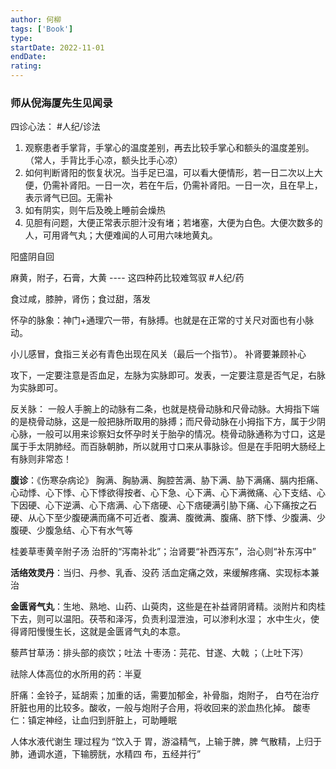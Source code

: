 ```yaml
---
author: 何柳
tags: ['Book']
type: 
startDate: 2022-11-01
endDate:
rating: 
---
```


### 师从倪海厦先生见闻录

四诊心法： #人纪/诊法  
1. 观察患者手掌背，手掌心的温度差别，再去比较手掌心和额头的温度差别。（常人，手背比手心凉，额头比手心凉）
2. 如何判断肾阳的恢复状况。当手足已温，可以看大便情形，若一日二次以上大便，仍需补肾阳。一日一次，若在午后，仍需补肾阳。一日一次，且在早上，表示肾气已回。无需补
3. 如有阴实，则午后及晚上睡前会燥热
4. 见胆有问题，大便正常表示胆汁没有堵；若堵塞，大便为白色。大便次数多的人，可用肾气丸；大便难闻的人可用六味地黄丸。

阳盛阴自回


麻黄，附子，石膏，大黄 ---- 这四种药比较难驾驭 #人纪/药


食过咸，膝肿，肾伤；食过甜，落发


怀孕的脉象：神门+通理穴一带，有脉搏。也就是在正常的寸关尺对面也有小脉动。

小儿感冒，食指三关必有青色出现在风关（最后一个指节）。
补肾要兼顾补心

攻下，一定要注意是否血足，左脉为实脉即可。发表，一定要注意是否气足，右脉为实脉即可。


反关脉：
一般人手腕上的动脉有二条，也就是桡骨动脉和尺骨动脉。大拇指下端的是桡骨动脉，这是一般把脉所取用的脉搏；而尺骨动脉在小拇指下方，属于少阴心脉，一般可以用来诊察妇女怀孕时关于胎孕的情况。桡骨动脉通称为寸口，这是属于手太阴肺经。而百脉朝肺，所以就用寸口来从事脉诊。但是在手阳明大肠经上有脉则非常态！


**腹诊**：《伤寒杂病论》
胸满、胸胁满、胸腔苦满、胁下满、胁下满痛、膈内拒痛、心动悸、心下悸、心下悸欲得按者、心下急、心下满、心下满微痛、心下支结、心下因硬、心下逆满、心下痞满、心下痞硬、心下痞硬满引胁下痛、心下痛按之石硬、从心下至少腹硬满而痛不可近者、腹满、腹微满、腹痛、脐下悸、少腹满、少腹硬、少腹急结、心下有水气等



桂姜草枣黄辛附子汤
治肝的“泻南补北”；治肾要“补西泻东”，治心则“补东泻中”



**活络效灵丹**：当归、丹参、乳香、没药
活血定痛之效，来缓解疼痛、实现标本兼治


**金匮肾气丸**：生地、熟地、山药、山萸肉，这些是在补益肾阴肾精。淡附片和肉桂下去，则可以温阳。茯苓和泽泻，负责利湿泄浊，可以渗利水湿；
水中生火，使得肾阳慢慢生长，这就是金匮肾气丸的本意。


藜芦甘草汤：排头部的痰饮；吐法
十枣汤：芫花、甘遂、大戟 ；（上吐下泻）


祛除人体高位的水所用的药：半夏

肝痛：金铃子，延胡索；加重的话，需要加郁金，补骨脂，炮附子，
白芍在治疗肝脏也用的比较多。酸收，一般与炮附子合用，将收回来的淤血热化掉。
酸枣仁：镇定神经，让血归到肝脏上，可助睡眠



人体水液代谢生 理过程为 “饮入于 胃，游溢精气，上输于脾，脾 气散精，上归于肺，通调水道，下输膀胱，水精四 布，五经并行”














